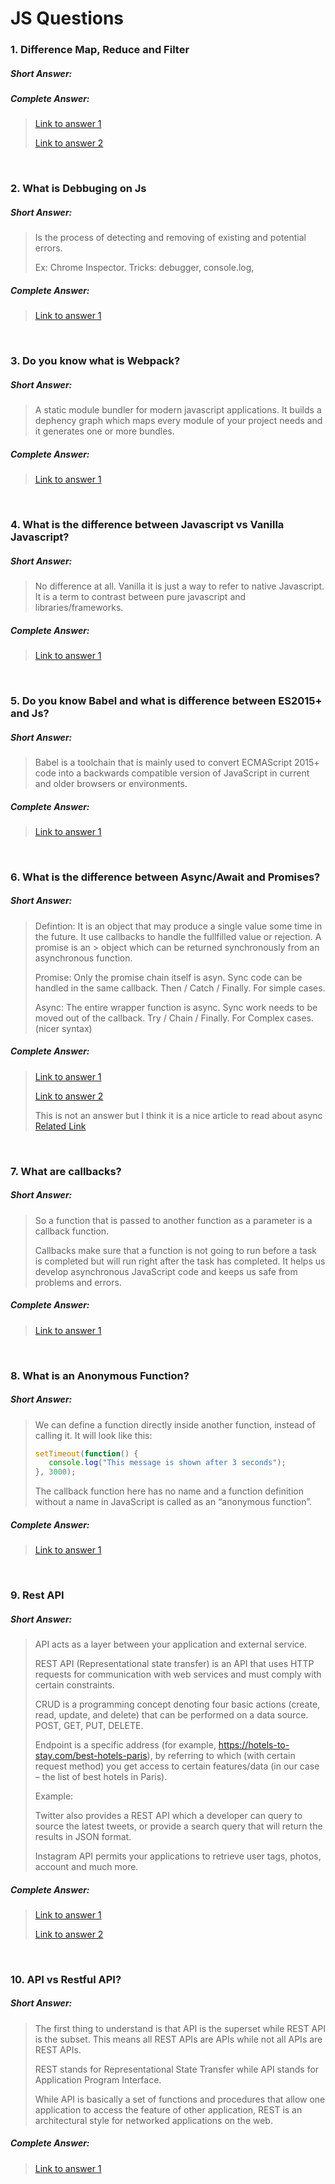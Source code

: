 # JS Questions

### 1. Difference Map, Reduce and Filter
>
##### Short Answer:
>
>
>
>
>
>
>
>
>
>
##### Complete Answer:
>
> [Link to answer 1](https://codeburst.io/array-methods-explained-filter-vs-map-vs-reduce-vs-foreach-ea3127c6d319)
>
> [Link to answer 2](https://medium.com/poka-techblog/simplify-your-javascript-use-map-reduce-and-filter-bd02c593cc2d)

<br />

### 2. What is Debbuging on Js
>
##### Short Answer:
>
> Is the process of detecting and removing of existing and potential errors.
>
> Ex: Chrome Inspector. Tricks: debugger, console.log,
>
##### Complete Answer:
>
> [Link to answer 1](https://raygun.com/learn/javascript-debugging-tips)
>

<br />

### 3. Do you know what is Webpack?
>
##### Short Answer:
>
> A static module bundler for modern javascript applications. It builds a dephency graph which maps every module of your project needs and it generates one or more bundles.
>
##### Complete Answer:
>
> [Link to answer 1](https://webpack.js.org/concepts/)
>

<br />

### 4. What is the difference between Javascript vs Vanilla Javascript?
>
##### Short Answer:
>
> No difference at all. Vanilla it is just a way to refer to native Javascript. It is a term to contrast between pure javascript and libraries/frameworks.
>
##### Complete Answer:
>
> [Link to answer 1](https://stackoverflow.com/questions/20435653/what-is-vanillajs)
>

<br />

### 5. Do you know Babel and what is difference between ES2015+ and Js?
>
##### Short Answer:
>
> Babel is a toolchain that is mainly used to convert ECMAScript 2015+ code into a backwards compatible version of JavaScript in current and older browsers or environments. 
>
##### Complete Answer:
>
> [Link to answer 1](https://babeljs.io/docs/en/)
>

<br />

### 6. What is the difference between Async/Await and Promises?
>
##### Short Answer:
>
> Defintion: It is an object that may produce a single value some time in the future. It use callbacks to handle the fullfilled value or rejection. A promise is an > object which can be returned synchronously from an asynchronous function.
>
> Promise: Only the promise chain itself is asyn. Sync code can be handled in the same callback. Then / Catch / Finally. For simple cases.
>
> Async: The entire wrapper function is async. Sync work needs to be moved out of the callback. Try / Chain / Finally. For Complex cases. (nicer syntax)
>
##### Complete Answer:
>
> [Link to answer 1](https://medium.com/better-programming/should-i-use-promises-or-async-await-126ab5c98789#:~:text=await%20is%20always%20for%20a,executed%20when%20the%20promise%20resolves.)
>
> [Link to answer 2](https://levelup.gitconnected.com/async-await-vs-promises-4fe98d11038f)
>
> This is not an answer but I think it is a nice article to read about async
> [Related Link](https://medium.com/better-programming/is-javascript-synchronous-or-asynchronous-what-the-hell-is-a-promise-7aa9dd8f3bfb)
>


<br />

### 7. What are callbacks?
>
##### Short Answer:
>
> So a function that is passed to another function as a parameter is a callback function.
>
> Callbacks make sure that a function is not going to run before a task is completed but will run right after the task has completed. It helps us develop asynchronous JavaScript code and keeps us safe from problems and errors.
>
>
##### Complete Answer:
>
> [Link to answer 1](https://www.freecodecamp.org/news/javascript-callback-functions-what-are-callbacks-in-js-and-how-to-use-them/)
>


<br />

### 8. What is an Anonymous Function?
>
##### Short Answer:
>
> We can define a function directly inside another function, instead of calling it. It will look like this:
>
> ```js
> setTimeout(function() {  
>    console.log("This message is shown after 3 seconds");
> }, 3000);
> ```
>
> The callback function here has no name and a function definition without a name in JavaScript is called as an “anonymous function”. 
>
##### Complete Answer:
>
> [Link to answer 1](https://www.freecodecamp.org/news/javascript-callback-functions-what-are-callbacks-in-js-and-how-to-use-them/)
>


<br />

### 9. Rest API
>
##### Short Answer:
>
> API acts as a layer between your application and external service.
>
> REST API (Representational state transfer) is an API that uses HTTP requests for communication with web services and must comply with certain constraints.
>
> CRUD is a programming concept denoting four basic actions (create, read, update, and delete) that can be performed on a data source. POST, GET, PUT, DELETE.
>
> Endpoint is a specific address (for example, https://hotels-to-stay.com/best-hotels-paris), by referring to which (with certain request method) you get access to certain features/data (in our case – the list of best hotels in Paris).
>
> Example:
>
> Twitter also provides a REST API which a developer can query to source the latest tweets, or provide a search query that will return the results in JSON format.
>
> Instagram API permits your applications to retrieve user tags, photos, account and much more.
>
##### Complete Answer:
>
> [Link to answer 1](https://rapidapi.com/blog/how-to-use-an-api-with-javascript/)
>
> [Link to answer 2](https://blog.logrocket.com/axios-or-fetch-api/#:~:text=To%20send%20data%2C%20fetch(),set%20in%20the%20options%20object)
>



<br />

### 10. API vs Restful API?
>
##### Short Answer:
>
> The first thing to understand is that API is the superset while REST API is the subset. This means all REST APIs are APIs while not all APIs are REST APIs.
> 
> REST stands for Representational State Transfer while API stands for Application Program Interface.
>
> While API is basically a set of functions and procedures that allow one application to access the feature of other application, REST is an architectural style for networked applications on the web.
>
##### Complete Answer:
>
> [Link to answer 1](https://www.freelancinggig.com/blog/2018/11/02/what-is-the-difference-between-api-and-rest-api/)
>
